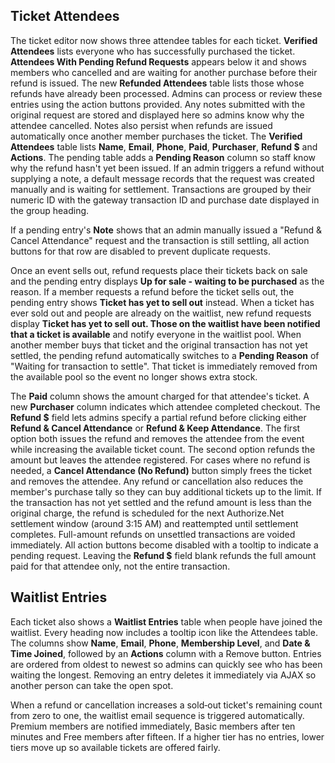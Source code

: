 ## Ticket Attendees

The ticket editor now shows three attendee tables for each ticket. **Verified Attendees** lists everyone who has successfully purchased the ticket. **Attendees With Pending Refund Requests** appears below it and shows members who cancelled and are waiting for another purchase before their refund is issued. The new **Refunded Attendees** table lists those whose refunds have already been processed. Admins can process or review these entries using the action buttons provided. Any notes submitted with the original request are stored and displayed here so admins know why the attendee cancelled. Notes also persist when refunds are issued automatically once another member purchases the ticket. The **Verified Attendees** table lists **Name**, **Email**, **Phone**, **Paid**, **Purchaser**, **Refund $** and **Actions**. The pending table adds a **Pending Reason** column so staff know why the refund hasn't yet been issued. If an admin triggers a refund without supplying a note, a default message records that the request was created manually and is waiting for settlement. Transactions are grouped by their numeric ID with the gateway transaction ID and purchase date displayed in the group heading.

If a pending entry's **Note** shows that an admin manually issued a "Refund & Cancel Attendance" request and the transaction is still settling, all action buttons for that row are disabled to prevent duplicate requests.

Once an event sells out, refund requests place their tickets back on sale and the pending entry displays **Up for sale - waiting to be purchased** as the reason. If a member requests a refund before the ticket sells out, the pending entry shows **Ticket has yet to sell out** instead. When a ticket has ever sold out and people are already on the waitlist, new refund requests display **Ticket has yet to sell out. Those on the waitlist have been notified that a ticket is available** and notify everyone in the waitlist pool. When another member buys that ticket and the original transaction has not yet settled, the pending refund automatically switches to a **Pending Reason** of "Waiting for transaction to settle". That ticket is immediately removed from the available pool so the event no longer shows extra stock.

The **Paid** column shows the amount charged for that attendee's ticket. A new **Purchaser** column indicates which attendee completed checkout. The **Refund $** field lets admins specify a partial refund before clicking either **Refund & Cancel Attendance** or **Refund & Keep Attendance**. The first option both issues the refund and removes the attendee from the event while increasing the available ticket count. The second option refunds the amount but leaves the attendee registered. For cases where no refund is needed, a **Cancel Attendance (No Refund)** button simply frees the ticket and removes the attendee. Any refund or cancellation also reduces the member's purchase tally so they can buy additional tickets up to the limit. If the transaction has not yet settled and the refund amount is less than the original charge, the refund is scheduled for the next Authorize.Net settlement window (around 3:15&nbsp;AM) and reattempted until settlement completes. Full-amount refunds on unsettled transactions are voided immediately. All action buttons become disabled with a tooltip to indicate a pending request. Leaving the **Refund $** field blank refunds the full amount paid for that attendee only, not the entire transaction.

## Waitlist Entries

Each ticket also shows a **Waitlist Entries** table when people have joined the
waitlist. Every heading now includes a tooltip icon like the Attendees table. The
columns show **Name**, **Email**, **Phone**, **Membership Level**, and **Date & Time
Joined**, followed by an **Actions** column with a Remove button. Entries are
ordered from oldest to newest so admins can quickly see who has been waiting the
longest. Removing an entry deletes it immediately via AJAX so another person can
take the open spot.

When a refund or cancellation increases a sold‑out ticket's remaining count from
zero to one, the waitlist email sequence is triggered automatically. Premium
members are notified immediately, Basic members after ten minutes and Free
members after fifteen. If a higher tier has no entries, lower tiers move up so
available tickets are offered fairly.
